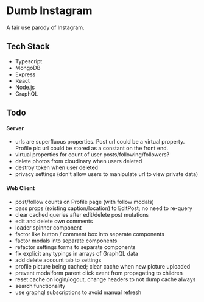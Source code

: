 # Dumb Instagram

A fair use parody of Instagram.

## Tech Stack

- Typescript
- MongoDB
- Express
- React
- Node.js
- GraphQL

## Todo

#### Server

- urls are superfluous properties. Post url could be a virtual property. Profile pic url could be stored as a constant on the front end.
- virtual properties for count of user posts/following/followers?
- delete photos from cloudinary when users deleted
- destroy token when user deleted
- privacy settings (don't allow users to manipulate url to view private data)

#### Web Client

- post/follow counts on Profile page (with follow modals)
- pass props (existing caption/location) to EditPost; no need to re-query
- clear cached queries after edit/delete post mutations
- edit and delete own comments
- loader spinner component
- factor like button / comment box into separate components
- factor modals into separate components
- refactor settings forms to separate components
- fix explicit any typings in arrays of GraphQL data
- add delete account tab to settings
- profile picture being cached; clear cache when new picture uploaded
- prevent modalform parent click event from propagating to children
- reset cache on login/logout, change headers to not dump cache always
- search functionality
- use graphql subscriptions to avoid manual refresh
